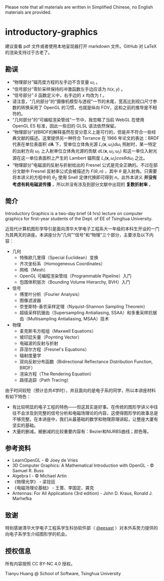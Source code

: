 Please note that all materials are written in Simplified Chinese, no English materials are provided.

# introductory-graphics

建议查看 pdf 文件或者使用本地呈现器打开 markdown 文件。GitHub 对 LaTeX 的渲染支持过于古老了。

## 勘误
* “物理部分”辐亮度方程的左手边不含变量 $\omega_i$ 。
* “信号部分”零阶采样保持的冲激函数左手边应该为 $h(x,y)$ 。
* “信号部分” $\delta$ 函数定义中，右手边的 $x$ 均改为 $t$ 。
* 请注意，“几何部分”的“摄像机模型与透视”一节的末尾，宽高比到视口尺寸参数的转换采用了 OpenGL 的习惯，也就是纵向 FOV，这和之前的推导是不相符的。
* “几何部分”的“可编程渲染管线”一节中，我忽略了当前 WebGL 在使用 OpenGL ES 标准，因此一些旧的 GLSL 语法依然保留。
* “物理部分”对BRDF的解释虽然在变分意义上是可行的，但是并不符合一些经典文献的描述。这里提供另一种符合 Torrance 在 1966 年论文的表达：BRDF代表在单位表面积 $d\boldsymbol{A}$ 下，受单位立体角光源 $L_i(\boldsymbol{x}, \omega_i) d\omega_i$ 照射时，某一特定的出射方向 $\omega_r$ 上入射单位立体角光源的贡献 $dL(\boldsymbol{x}, \omega_i; \omega_r)$ 和这一单位入射光源在这一单位表面积上产生的 Lambert 辐照度 $L_i(\boldsymbol{x}, \omega_i) cos\theta d\omega_i$ 之比。
* “物理部分”电磁波的反射与折射给出的 Fresnel 公式是完全正确的。不过在部分文献中 Fresnel 反射率公式会被描述为 $F(\theta, n)$ ，其中 $\theta$ 是入射角。只需要将本讲义的方程中的 $\theta_2$ 使用 Snell 定律代换即可得到 $n$。此外本讲义 **并没有考虑有耗电磁波传播** ，所以并没有涉及到部分文献中出现的 **复数折射率** 。


## 简介

Introductory Graphics is a two-day brief (4 hrs) lecture on computer graphics for first-year students of the Dept. of EE of Tsinghua University.

近现代计算机图形学导引是面向清华大学电子工程系大一年级的本科生开设的一门为其两天的讲座。本讲座分为“几何”“信号”和“物理”三个部分，主要涉及以下内容：

* 几何
    * 特殊欧几里得（Special Euclidean）变换
    * 齐次坐标系（Homogeneous Coordinates）
    * 网格（Mesh）
    * OpenGL 可编程渲染管线（Programmable Pipeline）入门
    * 包围体积层次（Bounding Volume Hierarchy, BVH）入门
* 信号
    * 傅里叶分析（Fourier Analysis）
    * 图像滤波器
    * 奈奎斯特-香农采样定理（Nyquist-Shannon Sampling Theorem）
    * 超级采样抗锯齿（Supersampling Antialiasing, SSAA）和多重采样抗锯齿（Multisampling Antialiasing, MSAA）技术
* 物理
    * 麦克斯韦方程组（Maxwell Equations）
    * 坡印廷矢量（Poynting Vector）
    * 电磁波的反射与折射
    * 菲涅尔方程（Fresnel's Equations）
    * 辐射度量学
    * 双向反射分布函数（Bidirectional Reflectance Distribution Function, BRDF）
    * 渲染方程（The Rendering Equation）
    * 路径追踪（Path Tracing）

由于时间较短（预计总共4学时），并且面向的是电子系的同学，所以本讲座材料有如下特色：

* 有比较明显的电子工程的特色——但这其实是好事。在传统的图形学讲义中往往不会涉及到完整的信号分析和电磁场理论的内容，这使得图形学的故事总是不够完整。在本讲座中，我们从最基础的数学和物理原理讲起，让整座大厦有坚实的基础。
* 大量的删减。被删减的比较重要内容有：Bezier和NURBS曲线；颜色等。

## 参考资料

* LearnOpenGL - © Joey de Vries
* 3D Computer Graphics: A Mathematical Introduction with OpenGL - © Samuel R. Buss
* Algebra I - © Michael Artin
* 《物理光学》 - 梁铨廷
* 《电磁场理论基础》 - 王蔷、李国定、龚克
* Antennas: For All Applications (3rd edition) - John D. Kraus, Ronald J. Marhefka

## 致谢

特别感谢清华大学电子工程系学生科协软件部（ [@eesast](https://github.com/eesast/) ）对本外系势力提供的向电子系学生介绍图形学的机会。

## 授权信息

所有内容按照 CC BY-NC 4.0 授权。

Tianyu Huang @ School of Software, Tsinghua University
